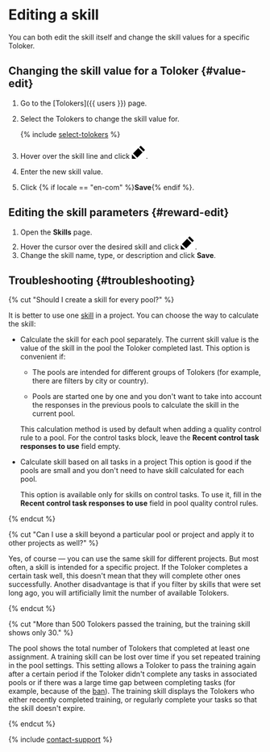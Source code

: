 # Editing a skill

You can both edit the skill itself and change the skill values for a specific Toloker.

## Changing the skill value for a Toloker {#value-edit}

1. Go to the [Tolokers]({{ users }}) page.
1. Select the Tolokers to change the skill value for.

   {% include [select-tolokers](../_includes/select-tolokers.md) %}

1. Hover over the skill line and click ![](../_images/edit.svg).

1. Enter the new skill value.

1. Click {% if locale == "en-com" %}**Save**{% endif %}.


## Editing the skill parameters {#reward-edit}

1. Open the **Skills** page.
1. Hover the cursor over the desired skill and click ![](../_images/edit.svg).
1. Change the skill name, type, or description and click **Save**.


## Troubleshooting {#troubleshooting}

{% cut "Should I create a skill for every pool?" %}

It is better to use one [skill](../../glossary.md#skill-ru) in a project. You can choose the way to calculate the skill:

- Calculate the skill for each pool separately. The current skill value is the value of the skill in the pool the Toloker completed last. This option is convenient if:

    - The pools are intended for different groups of Tolokers (for example, there are filters by city or country).

    - Pools are started one by one and you don't want to take into account the responses in the previous pools to calculate the skill in the current pool.

    This calculation method is used by default when adding a quality control rule to a pool. For the control tasks block, leave the **Recent control task responses to use** field empty.

- Calculate skill based on all tasks in a project This option is good if the pools are small and you don't need to have skill calculated for each pool.

    This option is available only for skills on control tasks. To use it, fill in the **Recent control task responses to use** field in pool quality control rules.


{% endcut %}

{% cut "Can I use a skill beyond a particular pool or project and apply it to other projects as well?" %}

Yes, of course — you can use the same skill for different projects. But most often, a skill is intended for a specific project. If the Toloker completes a certain task well, this doesn't mean that they will complete other ones successfully. Another disadvantage is that if you filter by skills that were set long ago, you will artificially limit the number of available Tolokers.

{% endcut %}

{% cut "More than 500 Tolokers passed the training, but the training skill shows only 30." %}

The pool shows the total number of Tolokers that completed at least one assignment. A training skill can be lost over time if you set repeated training in the pool settings. This setting allows a Toloker to pass the training again after a certain period if the Toloker didn't complete any tasks in associated pools or if there was a large time gap between completing tasks (for example, because of the [ban](../../glossary.md#banned-worker-ru)). The training skill displays the Tolokers who either recently completed training, or regularly complete your tasks so that the skill doesn't expire.

{% endcut %}


{% include [contact-support](../_includes/contact-support-help.md) %}

